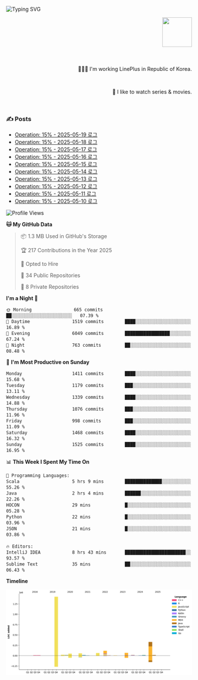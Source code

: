![Typing SVG](https://readme-typing-svg.herokuapp.com/?lines=Hello,+I'm+Changkwon+😎&height=150&width=1024&size=40&color=458588&background=282828&center=true&vCenter=true&multiline=false&duration=2000&pause=0)

<div align=right>
  <a href="https://github.com/devxb/gitanimals">
    <img
      src="https://render.gitanimals.org/lines/spearkkk?pet-id=624227435622945015"
      width="80"
      height="80"
    />
  </a>
  <br/>
  <br/>  
  <br/>
  
  👨🏼‍💻 I'm working LinePlus in Republic of Korea.
  
  <br/>
  
  🍿 I like to watch series & movies.
  
  <br/>

</div>
  
<div align=left>
  
  <div>
    
  ### ✍️ Posts
    
  </div>
  
  <!-- BLOGPOSTS:START -->
- [Operation: 15% - 2025-05-19 로그](https://spearkkk.dev/kr/blog/operation-15-log-2025-05-19)
- [Operation: 15% - 2025-05-18 로그](https://spearkkk.dev/kr/blog/operation-15-log-2025-05-18)
- [Operation: 15% - 2025-05-17 로그](https://spearkkk.dev/kr/blog/operation-15-log-2025-05-17)
- [Operation: 15% - 2025-05-16 로그](https://spearkkk.dev/kr/blog/operation-15-log-2025-05-16)
- [Operation: 15% - 2025-05-15 로그](https://spearkkk.dev/kr/blog/operation-15-log-2025-05-15)
- [Operation: 15% - 2025-05-14 로그](https://spearkkk.dev/kr/blog/operation-15-log-2025-05-14)
- [Operation: 15% - 2025-05-13 로그](https://spearkkk.dev/kr/blog/operation-15-log-2025-05-13)
- [Operation: 15% - 2025-05-12 로그](https://spearkkk.dev/kr/blog/operation-15-log-2025-05-12)
- [Operation: 15% - 2025-05-11 로그](https://spearkkk.dev/kr/blog/operation-15-log-2025-05-11)
- [Operation: 15% - 2025-05-10 로그](https://spearkkk.dev/kr/blog/operation-15-log-2025-05-10)
<!-- BLOGPOSTS:END -->

  
<!--START_SECTION:waka-->
![Profile Views](http://img.shields.io/badge/Profile%20Views-3-blue)

**🐱 My GitHub Data** 

> 📦 1.3 MB Used in GitHub's Storage 
 > 
> 🏆 217 Contributions in the Year 2025
 > 
> 💼 Opted to Hire
 > 
> 📜 34 Public Repositories 
 > 
> 🔑 8 Private Repositories 
 > 
**I'm a Night 🦉** 

```text
🌞 Morning                665 commits         ██░░░░░░░░░░░░░░░░░░░░░░░   07.39 % 
🌆 Daytime                1519 commits        ████░░░░░░░░░░░░░░░░░░░░░   16.89 % 
🌃 Evening                6049 commits        █████████████████░░░░░░░░   67.24 % 
🌙 Night                  763 commits         ██░░░░░░░░░░░░░░░░░░░░░░░   08.48 % 
```
📅 **I'm Most Productive on Sunday** 

```text
Monday                   1411 commits        ████░░░░░░░░░░░░░░░░░░░░░   15.68 % 
Tuesday                  1179 commits        ███░░░░░░░░░░░░░░░░░░░░░░   13.11 % 
Wednesday                1339 commits        ████░░░░░░░░░░░░░░░░░░░░░   14.88 % 
Thursday                 1076 commits        ███░░░░░░░░░░░░░░░░░░░░░░   11.96 % 
Friday                   998 commits         ███░░░░░░░░░░░░░░░░░░░░░░   11.09 % 
Saturday                 1468 commits        ████░░░░░░░░░░░░░░░░░░░░░   16.32 % 
Sunday                   1525 commits        ████░░░░░░░░░░░░░░░░░░░░░   16.95 % 
```


📊 **This Week I Spent My Time On** 

```text
💬 Programming Languages: 
Scala                    5 hrs 9 mins        ██████████████░░░░░░░░░░░   55.26 % 
Java                     2 hrs 4 mins        ██████░░░░░░░░░░░░░░░░░░░   22.26 % 
HOCON                    29 mins             █░░░░░░░░░░░░░░░░░░░░░░░░   05.28 % 
Python                   22 mins             █░░░░░░░░░░░░░░░░░░░░░░░░   03.96 % 
JSON                     21 mins             █░░░░░░░░░░░░░░░░░░░░░░░░   03.86 % 

🔥 Editors: 
IntelliJ IDEA            8 hrs 43 mins       ███████████████████████░░   93.57 % 
Sublime Text             35 mins             ██░░░░░░░░░░░░░░░░░░░░░░░   06.43 % 
```

**Timeline**

![Lines of Code chart](https://raw.githubusercontent.com/spearkkk/spearkkk/main/assets/bar_graph.png)


<!--END_SECTION:waka-->
</div>

